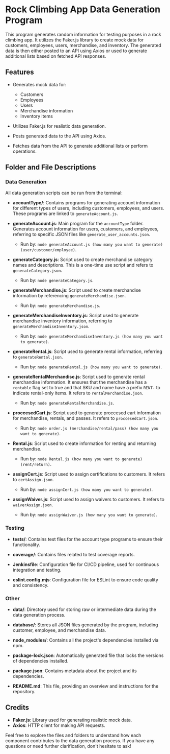# Rock Climbing App Data Generation Program

This program generates random information for testing purposes in a rock climbing app. It utilizes the Faker.js library to create mock data for customers, employees, users, merchandise, and inventory. The generated data is then either posted to an API using Axios or used to generate additional lists based on fetched API responses.

## Features

- Generates mock data for:
  - Customers
  - Employees
  - Users
  - Merchandise information
  - Inventory items

- Utilizes Faker.js for realistic data generation.
- Posts generated data to the API using Axios.
- Fetches data from the API to generate additional lists or perform operations.

## Folder and File Descriptions

### Data Generation

All data generation scripts can be run from the terminal:

- **accountType/**: Contains programs for generating account information for different types of users, including customers, employees, and users. These programs are linked to `generateAccount.js`.

- **generateAccount.js**: Main program for the `accountType` folder. Generates account information for users, customers, and employees, referring to specific JSON files like `generate_user_accounts.json`.
  - Run by: `node generateAccount.js (how many you want to generate) (user/customer/employee)`.

- **generateCategory.js**: Script used to create merchandise category names and descriptions. This is a one-time use script and refers to `generateCategory.json`.
  - Run by: `node generateCategory.js`.

- **generateMerchandise.js**: Script used to create merchandise information by referencing `generateMerchandise.json`.
  - Run by: `node generateMerchandise.js`.

- **generateMerchandiseInventory.js**: Script used to generate merchandise inventory information, referring to `generateMerchandiseInventory.json`.
  - Run by: `node generateMerchandiseInventory.js (how many you want to generate)`.

- **generateRental.js**: Script used to generate rental information, referring to `generateRental.json`.
  - Run by: `node generateRental.js (how many you want to generate)`.

- **generateRentalMerchandise.js**: Script used to generate rental merchandise information. It ensures that the merchandise has a `rentable` flag set to true and that SKU and name have a prefix `RENT-` to indicate rental-only items. It refers to `rentalMerchandise.json`.
  - Run by: `node generateRentalMerchandise.js`.

- **proccesedCart.js**: Script used to generate proccesed cart information for merchandise, rentals, and passes. It refers to `proccesedCart.json`.
  - Run by: `node order.js (merchandise/rental/pass) (how many you want to generate)`.

- **Rental.js**: Script used to create information for renting and returning merchandise.
  - Run by: `node Rental.js (how many you want to generate) (rent/return)`.

- **assignCert.js**: Script used to assign certifications to customers. It refers to `certAssign.json`.
  - Run by: `node assignCert.js (how many you want to generate)`.

- **assignWaiver.js**: Script used to assign waivers to customers. It refers to `waiverAssign.json`.
  - Run by: `node assignWaiver.js (how many you want to generate)`.

### Testing

- **tests/**: Contains test files for the account type programs to ensure their functionality.

- **coverage/**: Contains files related to test coverage reports.

- **Jenkinsfile**: Configuration file for CI/CD pipeline, used for continuous integration and testing.

- **eslint.config.mjs**: Configuration file for ESLint to ensure code quality and consistency.

### Other

- **data/**: Directory used for storing raw or intermediate data during the data generation process.

- **database/**: Stores all JSON files generated by the program, including customer, employee, and merchandise data.

- **node_modules/**: Contains all the project's dependencies installed via npm.

- **package-lock.json**: Automatically generated file that locks the versions of dependencies installed.

- **package.json**: Contains metadata about the project and its dependencies.

- **README.md**: This file, providing an overview and instructions for the repository.

## Credits

- **Faker.js**: Library used for generating realistic mock data.
- **Axios**: HTTP client for making API requests.

Feel free to explore the files and folders to understand how each component contributes to the data generation process. If you have any questions or need further clarification, don't hesitate to ask!

